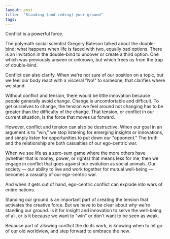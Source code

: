 ```yaml
---
layout: post
title:  "Standing (and ceding) your ground"
tags: 
---
```


Conflict is a powerful force.

The polymath social scientist Gregory Bateson talked about the double-bind: what happens when life is faced with two, equally bad options. There is an invitation in the double-bind to uncover or create a third option. One which was previously unseen or unknown, but which frees us from the trap of double-bind.

Conflict can also clarify. When we're not sure of our position on a topic, but we feel our body react with a visceral "No!" to someone, that clarifies where we stand.

Without conflict and tension, there would be little innovation because people generally avoid change. Change is uncomfortable and difficult. To get ourselves to change, the tension we feel around not changing has to be greater than the difficulty of the change. That tension, or conflict in our current situation, is the force that moves us forward.

However, conflict and tension can also be destructive. When our goal in an argument is to "win," we stop listening for emerging insights or innovations, and simply listen for opportunities to put down our "opponent." The truth and the relationship are both casualties of our ego-centric war.

When we see life as a zero-sum game where the more others have (whether that is money, power, or rights) that means less for me, then we engage in conflict that goes against our evolution as social animals. Our society — our ability to live and work together for mutual well-being — becomes a casualty of our ego-centric war.

And when it gets out of hand, ego-centric conflict can explode into wars of entire nations.

Standing our ground is an important part of creating the tension that activates the creative force. But we have to be clear about *why* we're standing our ground. Is it for insight and innovation to serve the well-being of all, or is it because we want to "win" or don't want to be seen as weak.

Because part of allowing conflict the do its work, is knowing when to let go of our old worldview, and step forward to embrace the new.